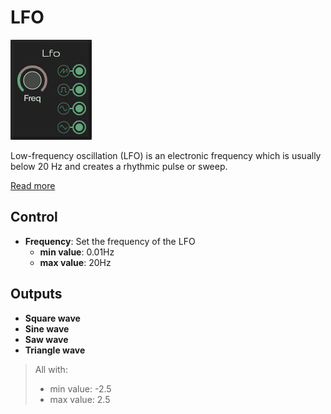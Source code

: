 # LFO

![Envelope](../images/lfo.png)

Low-frequency oscillation (LFO) is an electronic frequency which is usually below 20 Hz and creates a rhythmic pulse
or sweep.

[Read more](https://en.wikipedia.org/wiki/Low-frequency_oscillation)

## Control

* **Frequency**: Set the frequency of the LFO
  * **min value**: 0.01Hz
  * **max value**: 20Hz

## Outputs

* **Square wave**
* **Sine wave**
* **Saw wave**
* **Triangle wave**

> All with:
>
> * min value: -2.5
> * max value: 2.5
